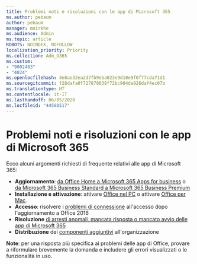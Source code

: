 ```yaml
---
title: Problemi noti e risoluzioni con le app di Microsoft 365
ms.author: pebaum
author: pebaum
manager: mnirkhe
ms.audience: Admin
ms.topic: article
ROBOTS: NOINDEX, NOFOLLOW
localization_priority: Priority
ms.collection: Adm_O365
ms.custom:
- "9002483"
- "4824"
ms.openlocfilehash: 4e8ae32ea2d7fb9eba023e9d10e9f0f77cda71d1
ms.sourcegitcommit: f28dafa0f727870038f72bc904da926daf4ec07b
ms.translationtype: HT
ms.contentlocale: it-IT
ms.lasthandoff: 06/05/2020
ms.locfileid: "44580517"
---
```

# <a name="common-issues-and-resolutions-with-microsoft-365-apps"></a>Problemi noti e risoluzioni con le app di Microsoft 365

Ecco alcuni argomenti richiesti di frequente relativi alle app di Microsoft 365:

- **Aggiornamento**: [da Office Home a Microsoft 365 Apps for business](https://support.office.com/article/how-do-i-upgrade-office-ee68f6cf-422f-464a-82ec-385f65391350#OfficeVersion=Office_365_subscription) o [da Microsoft 365 Business Standard a Microsoft 365 Business Premium](https://docs.microsoft.com/microsoft-365/business/migrate-to-microsoft-365-business)
- **Installazione e attivazione**: attivare [Office nel PC](https://support.office.com/article/activate-office-5bd38f38-db92-448b-a982-ad170b1e187e) o attivare [Office per Mac](https://support.office.com/article/activate-office-for-mac-7f6646b1-bb14-422a-9ad4-a53410fcefb2).
- **Accesso**: risolvere i [problemi di connessione](https://docs.microsoft.com/office365/troubleshoot/authentication/connection-issue-when-sign-in-office-2016) all'accesso dopo l'aggiornamento a Office 2016
- **Risoluzione** [di arresti anomali, mancata risposta o mancato avvio delle app di Microsoft 365](https://docs.microsoft.com/alchemyinsights/office-apps-don't-launch-start)
- **Distribuzione** dei [componenti aggiuntivi](https://docs.microsoft.com/microsoft-365/admin/manage/manage-deployment-of-add-ins?view=o365-worldwide) all'organizzazione

**Note**: per una risposta più specifica ai problemi delle app di Office, provare a riformulare brevemente la domanda e includere gli errori visualizzati o le funzionalità in uso.
